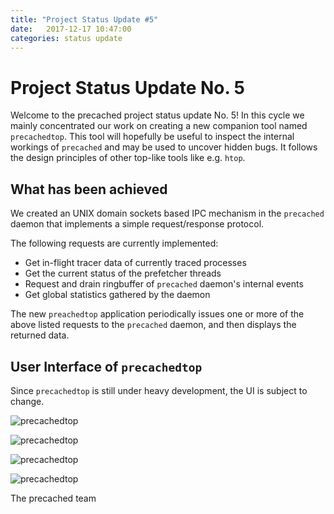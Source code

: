 ```yaml
---
title: "Project Status Update #5"
date:   2017-12-17 10:47:00
categories: status update
---
```


# Project Status Update No. 5

Welcome to the precached project status update No. 5!
In this cycle we mainly concentrated our work on creating a new companion tool
named `precachedtop`. This tool will hopefully be useful to inspect the
internal workings of `precached` and may be used to uncover hidden bugs.
It follows the design principles of other top-like tools like e.g. `htop`.

## What has been achieved

We created an UNIX domain sockets based IPC mechanism in the `precached`
daemon that implements a simple request/response protocol.

The following requests are currently implemented:
  * Get in-flight tracer data of currently traced processes
  * Get the current status of the prefetcher threads
  * Request and drain ringbuffer of `precached` daemon's internal events
  * Get global statistics gathered by the daemon

The new `preachedtop` application periodically issues one or more of the above
listed requests to the `precached` daemon, and then displays the returned data.

## User Interface of `precachedtop`

Since `precachedtop` is still under heavy development, the UI is subject to
change.

![precachedtop](/precached/images/precachedtop_01.png)

![precachedtop](/precached/images/precachedtop_02.png)

![precachedtop](/precached/images/precachedtop_03.png)

![precachedtop](/precached/images/precachedtop_04.png)

The precached team
